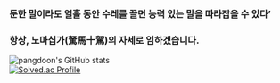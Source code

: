 ### 둔한 말이라도 열흘 동안 수레를 끌면 능력 있는 말을 따라잡을 수 있다’ 
### 항상, 노마십가(駑馬十駕)의 자세로 임하겠습니다. 

![pangdoon's GitHub stats](https://github-readme-stats.vercel.app/api?username=pangdoon&show_icons=true)
<br/>
[![Solved.ac Profile](http://mazassumnida.wtf/api/v2/generate_badge?boj=pangdoon)](https://solved.ac/pangdoon)


<!--
**pangdoon/pangdoon** is a ✨ _special_ ✨ repository because its `README.md` (this file) appears on your GitHub profile.

Here are some ideas to get you started:

- 🔭 I’m currently working on ...
- 🌱 I’m currently learning ...
- 👯 I’m looking to collaborate on ...
- 🤔 I’m looking for help with ...
- 💬 Ask me about ...
- 📫 How to reach me: ...
- 😄 Pronouns: ...
- ⚡ Fun fact: ...
-->
